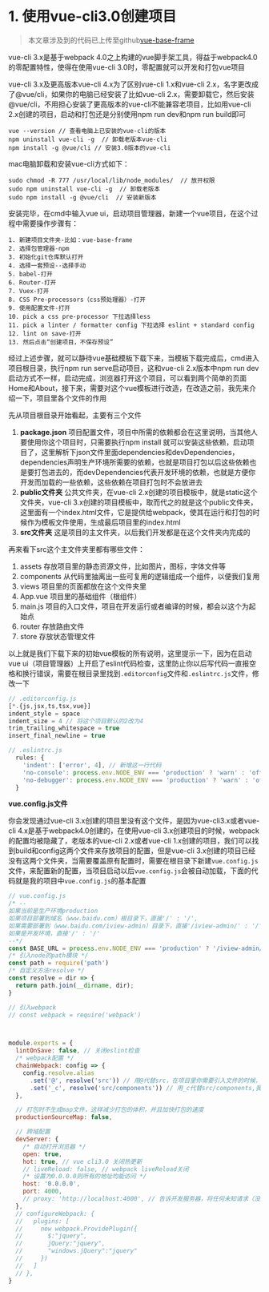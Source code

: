 # 1. 使用vue-cli3.0创建项目

> 本文章涉及到的代码已上传至github[vue-base-frame](https://github.com/darenone/vue-base-frame)

vue-cli 3.x是基于webpack 4.0之上构建的vue脚手架工具，得益于webpack4.0的零配置特性，使得在使用vue-cli 3.0时，零配置就可以开发和打包vue项目

vue-cli 3.x及更高版本vue-cli 4.x为了区别vue-cli 1.x和vue-cli 2.x，名字更改成了@vue/cli，如果你的电脑已经安装了比如vue-cli 2.x，需要卸载它，然后安装@vue/cli，不用担心安装了更高版本的vue-cli不能兼容老项目，比如用vue-cli 2.x创建的项目，启动和打包还是分别使用npm run dev和npm run build即可
```
vue --version // 查看电脑上已安装的vue-cli的版本
npm uninstall vue-cli -g  // 卸载老版本vue-cli
npm install -g @vue/cli // 安装3.0版本的vue-cli
```
mac电脑卸载和安装vue-cli方式如下：
```
sudo chmod -R 777 /usr/local/lib/node_modules/  // 放开权限
sudo npm uninstall vue-cli -g  // 卸载老版本
sudo npm install -g @vue/cli  // 安装新版本
```
安装完毕，在cmd中输入vue ui，启动项目管理器，新建一个vue项目，在这个过程中需要操作步骤有：
```
1. 新建项目文件夹-比如：vue-base-frame
2. 选择包管理器-npm
3. 初始化git仓库默认打开
4. 选择一套预设--选择手动
5. babel-打开
6. Router-打开
7. Vuex-打开
8. CSS Pre-processors（css预处理器）-打开
9. 使用配置文件-打开
10. pick a css pre-processor 下拉选择less
11. pick a linter / formatter config 下拉选择 eslint + standard config
12. lint on save-打开
13. 然后点击“创建项目，不保存预设”
```
经过上述步骤，就可以静待vue基础模板下载下来，当模板下载完成后，cmd进入项目根目录，执行npm run serve启动项目，这和vue-cli 2.x版本中npm run dev启动方式不一样，启动完成，浏览器打开这个项目，可以看到两个简单的页面Home和About，接下来，需要对这个vue模板进行改造，在改造之前，我先来介绍一下，项目里各个文件的作用

先从项目根目录开始看起，主要有三个文件
1. <b>package.json</b> 项目配置文件，项目中所需的依赖都会在这里说明，当其他人要使用你这个项目时，只需要执行npm install 就可以安装这些依赖，启动项目了，这里解析下json文件里面dependencies和devDependencies，dependencies声明生产环境所需要的依赖，也就是项目打包以后这些依赖也是要打包进去的，而devDependencies代表开发环境的依赖，也就是方便你开发而加载的一些依赖，这些依赖在项目打包时不会放进去
2. <b>public文件夹</b> 公共文件夹，在vue-cli 2.x创建的项目模板中，就是static这个文件夹，vue-cli 3.x创建的项目模板中，取而代之的就是这个public文件夹，这里面有一个index.html文件，它是提供给webpack，使其在运行和打包的时候作为模板文件使用，生成最后项目里的index.html
3. <b>src文件夹</b> 这是项目的主文件夹，以后我们开发都是在这个文件夹内完成的

再来看下src这个主文件夹里都有哪些文件：
1. assets 存放项目里的静态资源文件，比如图片，图标，字体文件等
2. components 从代码里抽离出一些可复用的逻辑组成一个组件，以便我们复用
3. views 项目里的页面都放在这个文件夹里
4. App.vue 项目里的基础组件（根组件）
5. main.js 项目的入口文件，项目在开发运行或者编译的时候，都会以这个为起始点
6. router 存放路由文件
7. store 存放状态管理文件

以上就是我们下载下来的初始vue模板的所有说明，这里提示一下，因为在启动vue ui（项目管理器）上开启了eslint代码检查，这里防止你以后写代码一直报空格和换行错误，需要在根目录里找到`.editorconfig`文件和`.eslintrc.js`文件，修改一下
```js
// .editorconfig.js
[*.{js,jsx,ts,tsx,vue}]
indent_style = space
indent_size = 4 // 将这个项目默认的2改为4
trim_trailing_whitespace = true
insert_final_newline = true
```
```js
// .eslintrc.js
  rules: {
    'indent': ['error', 4], // 新增这一行代码
    'no-console': process.env.NODE_ENV === 'production' ? 'warn' : 'off',
    'no-debugger': process.env.NODE_ENV === 'production' ? 'warn' : 'off'
  }
```
<b>vue.config.js文件</b>

你会发现通过vue-cli 3.x创建的项目里没有这个文件，是因为vue-cli3.x或者vue-cli 4.x是基于webpack4.0创建的，在使用vue-cli 3.x创建项目的时候，webpack的配置均被隐藏了，老版本的vue-cli 2.x或者vue-cli 1.x创建的项目，我们可以找到build和config这两个文件来存放项目的配置，但是vue-cli 3.x创建的项目已经没有这两个文件夹，当需要覆盖原有配置时，需要在根目录下新建`vue.config.js`文件，来配置新的配置，当项目启动以后`vue.config.js`会被自动加载，下面的代码就是我的项目中`vue.config.js`的基本配置
```js
// vue.config.js
/* --
如果当前是生产环境production
如果项目部署到域名（www.baidu.com）根目录下，直接'/' : '/',
如果需要部署到（www.baidu.com/iview-admin）目录下，直接'/iview-admin/' : '/'
如果是开发环境，直接'/' : '/' 
--*/
const BASE_URL = process.env.NODE_ENV === 'production' ? '/iview-admin/' : '/'
/* 引入node的path模块 */
const path = require('path')
/* 自定义方法resolve */
const resolve = dir => {
  return path.join(__dirname, dir);
}

// 引入webpack
// const webpack = require('webpack')



module.exports = {
  lintOnSave: false, // 关闭eslint检查
  /* webpack配置 */
  chainWebpack: config => {
    config.resolve.alias
      .set('@', resolve('src')) // 用@代替src，在项目里你需要引入文件的时候，只需要@/api,@/config,@/mock...即可
      .set('_c', resolve('src/components')) // 用_c代替src/components,我们需要引入组件时，只需要_c/HelloWorld.vue即可
  },

  // 打包时不生成map文件，这样减少打包的体积，并且加快打包的速度
  productionSourceMap: false,

  // 跨域配置
  devServer: {
    /* 自动打开浏览器 */
    open: true,
    hot: true, // vue cli3.0 关闭热更新
    // liveReload: false, // webpack liveReload关闭
    /* 设置为0.0.0.0则所有的地址均能访问 */
    host: '0.0.0.0',
    port: 4000,
    // proxy: 'http://localhost:4000', // 告诉开发服务器，将任何未知请求（没有匹配到静态文件的请求），都代理到这个url上，来满足跨域的请求
  },
  // configureWebpack: {
  //   plugins: [
  //     new webpack.ProvidePlugin({
  //       $:"jquery",
  //       jQuery:"jquery",
  //       "windows.jQuery":"jquery"
  //     })
  //   ]
  // },
}
```
<style>
    .page p, div, ol {
        font-size: 14px;
    }
</style>

